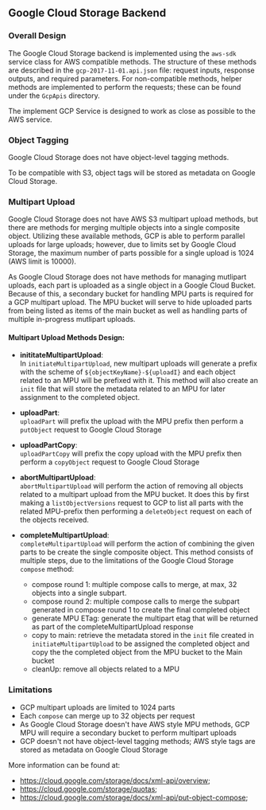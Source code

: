 ## Google Cloud Storage Backend

### Overall Design

The Google Cloud Storage backend is implemented using the `aws-sdk` service
class for AWS compatible methods. The structure of these methods are
described in the `gcp-2017-11-01.api.json` file: request inputs, response
outputs, and required parameters. For non-compatible methods, helper methods are
implemented to perform the requests; these can be found under the `GcpApis`
directory.

The implement GCP Service is designed to work as close as possible to the AWS
service.

### Object Tagging

Google Cloud Storage does not have object-level tagging methods.

To be compatible with S3, object tags will be stored as metadata on
Google Cloud Storage.

### Multipart Upload

Google Cloud Storage does not have AWS S3 multipart upload methods, but there
are methods for merging multiple objects into a single composite object.
Utilizing these available methods, GCP is able to perform parallel uploads for
large uploads; however, due to limits set by Google Cloud Storage, the maximum
number of parts possible for a single upload is 1024 (AWS limit is 10000).

As Google Cloud Storage does not have methods for managing mutlipart uploads,
each part is uploaded as a single object in a Google Cloud Bucket.
Because of this, a secondary bucket for handling MPU parts is required for
a GCP multipart upload. The MPU bucket will serve to hide uploaded parts from
being listed as items of the main bucket as well as handling parts of multiple
in-progress mutlipart uploads.

<!-- 
<p style='font-size: 12'>
** The Google Cloud Storage method used for combining multipart objects into a
single object is the `compose` methods.<br/>
** <a>https://cloud.google.com/storage/docs/xml-api/put-object-compose</a>
</p>
 -->

#### Multipart Upload Methods Design:

+ **inititateMultipartUpload**:  
In `initiateMultipartUpload`, new multipart uploads will generate a prefix with
the scheme of `${objectKeyName}-${uploadI}` and each object related to an MPU
will be prefixed with it. This method will also create an `init` file that will
store the metadata related to an MPU for later assignment to the completed
object.

+ **uploadPart**:  
`uploadPart` will prefix the upload with the MPU prefix then perform a
`putObject` request to Google Cloud Storage

+ **uploadPartCopy**:  
`uploadPartCopy` will prefix the copy upload with the MPU prefix then perform a
`copyObject` request to Google Cloud Storage

+ **abortMultipartUpload**:  
`abortMultipartUpload` will perform the action of removing all objects related
to a multipart upload from the MPU bucket. It does this by first making a
`listObjectVersions` request to GCP to list all parts with the
related MPU-prefix then performing a `deleteObject` request on each of the
objects received.

+ **completeMultipartUpload**:  
`completeMultipartUpload` will perform the action of combining the given parts
to be create the single composite object. This method consists of multiple
steps, due to the limitations of the Google Cloud Storage `compose` method:
    + compose round 1: multiple compose calls to merge, at max, 32 objects into
    a single subpart.
    + compose round 2: multiple compose calls to merge the subpart generated
    in compose round 1 to create the final completed object
    + generate MPU ETag: generate the multipart etag that will be returned as
    part of the completeMultipartUpload response
    + copy to main: retrieve the metadata stored in the `init` file created in
    `initiateMultipartUpload` to be assigned the completed object and copy the
    the completed object from the MPU bucket to the Main bucket
    + cleanUp: remove all objects related to a MPU
### Limitations

+ GCP multipart uploads are limited to 1024 parts
+ Each `compose` can merge up to 32 objects per request
+ As Google Cloud Storage doesn't have AWS style MPU methods, GCP MPU will
require a secondary bucket to perform multipart uploads
+ GCP doesn't not have object-level tagging methods; AWS style tags are stored
as metadata on Google Cloud Storage

More information can be found at:
+ https://cloud.google.com/storage/docs/xml-api/overview;
+ https://cloud.google.com/storage/quotas;
+ https://cloud.google.com/storage/docs/xml-api/put-object-compose;
